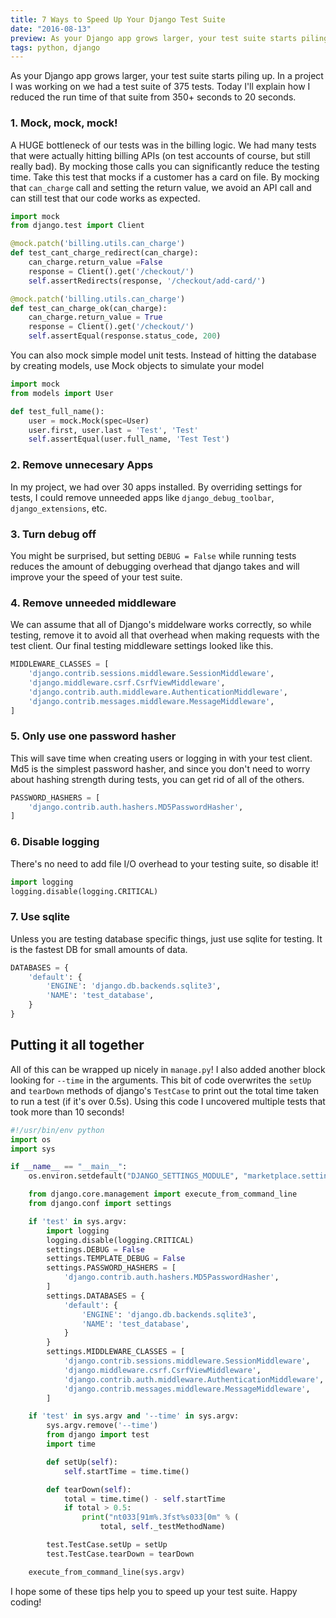 ```yaml
---
title: 7 Ways to Speed Up Your Django Test Suite
date: "2016-08-13"
preview: As your Django app grows larger, your test suite starts piling up. In a project I was working on we had a test suite of 375 tests. Today I'll explain how I reduced the run time of that suite from 350+ seconds to 20 seconds. 1. Mock, mock, mock!
tags: python, django
---
```


As your Django app grows larger, your test suite starts piling up. In a project I was working on we had a test suite of 375 tests. Today I'll explain how I reduced the run time of that suite from 350+ seconds to 20 seconds.

### 1. Mock, mock, mock!

A HUGE bottleneck of our tests was in the billing logic. We had many tests that were actually hitting billing APIs (on test accounts of course, but still really bad). By mocking those calls you can significantly reduce the testing time. Take this test that mocks if a customer has a card on file. By mocking that `can_charge` call and setting the return value, we avoid an API call and can still test that our code works as expected.

```python
import mock
from django.test import Client

@mock.patch('billing.utils.can_charge')
def test_cant_charge_redirect(can_charge):
    can_charge.return_value =False
    response = Client().get('/checkout/')
    self.assertRedirects(response, '/checkout/add-card/')

@mock.patch('billing.utils.can_charge')
def test_can_charge_ok(can_charge):
    can_charge.return_value = True
    response = Client().get('/checkout/')
    self.assertEqual(response.status_code, 200)

```

You can also mock simple model unit tests. Instead of hitting the database by creating models, use Mock objects to simulate your model

```python
import mock
from models import User

def test_full_name():
    user = mock.Mock(spec=User)
    user.first, user.last = 'Test', 'Test'
    self.assertEqual(user.full_name, 'Test Test')
```

### 2. Remove unnecesary Apps

In my project, we had over 30 apps installed. By overriding settings for tests, I could remove unneeded apps like `django_debug_toolbar`, `django_extensions`, etc.

### 3. Turn debug off

You might be surprised, but setting `DEBUG = False` while running tests reduces the amount of debugging overhead that django takes and will improve your the speed of your test suite.

### 4. Remove unneeded middleware

We can assume that all of Django's middelware works correctly, so while testing, remove it to avoid all that overhead when making requests with the test client. Our final testing middleware settings looked like this.

```python
MIDDLEWARE_CLASSES = [
    'django.contrib.sessions.middleware.SessionMiddleware',
    'django.middleware.csrf.CsrfViewMiddleware',
    'django.contrib.auth.middleware.AuthenticationMiddleware',
    'django.contrib.messages.middleware.MessageMiddleware',
]
```

### 5. Only use one password hasher

This will save time when creating users or logging in with your test client. Md5 is the simplest password hasher, and since you don't need to worry about hashing strength during tests, you can get rid of all of the others.

```python
PASSWORD_HASHERS = [
    'django.contrib.auth.hashers.MD5PasswordHasher',
]
```

### 6. Disable logging

There's no need to add file I/O overhead to your testing suite, so disable it!

```python
import logging
logging.disable(logging.CRITICAL)
```

### 7. Use sqlite

Unless you are testing database specific things, just use sqlite for testing. It is the fastest DB for small amounts of data.

```python
DATABASES = {
    'default': {
        'ENGINE': 'django.db.backends.sqlite3',
        'NAME': 'test_database',
    }
}
```

## Putting it all together

All of this can be wrapped up nicely in `manage.py`! I also added another block looking for `--time` in the arguments. This bit of code overwrites the `setUp` and `tearDown` methods of django's `TestCase` to print out the total time taken to run a test (if it's over 0.5s). Using this code I uncovered multiple tests that took more than 10 seconds!

```python
#!/usr/bin/env python
import os
import sys

if __name__ == "__main__":
    os.environ.setdefault("DJANGO_SETTINGS_MODULE", "marketplace.settings")

    from django.core.management import execute_from_command_line
    from django.conf import settings

    if 'test' in sys.argv:
        import logging
        logging.disable(logging.CRITICAL)
        settings.DEBUG = False
        settings.TEMPLATE_DEBUG = False
        settings.PASSWORD_HASHERS = [
            'django.contrib.auth.hashers.MD5PasswordHasher',
        ]
        settings.DATABASES = {
            'default': {
                'ENGINE': 'django.db.backends.sqlite3',
                'NAME': 'test_database',
            }
        }
        settings.MIDDLEWARE_CLASSES = [
            'django.contrib.sessions.middleware.SessionMiddleware',
            'django.middleware.csrf.CsrfViewMiddleware',
            'django.contrib.auth.middleware.AuthenticationMiddleware',
            'django.contrib.messages.middleware.MessageMiddleware',
        ]

    if 'test' in sys.argv and '--time' in sys.argv:
        sys.argv.remove('--time')
        from django import test
        import time

        def setUp(self):
            self.startTime = time.time()

        def tearDown(self):
            total = time.time() - self.startTime
            if total > 0.5:
                print("nt033[91m%.3fst%s033[0m" % (
                    total, self._testMethodName)

        test.TestCase.setUp = setUp
        test.TestCase.tearDown = tearDown

    execute_from_command_line(sys.argv)
```

I hope some of these tips help you to speed up your test suite. Happy coding!
